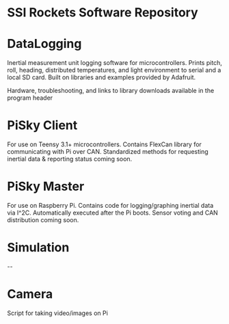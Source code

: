 # SSI Rockets Software Repository 

# DataLogging
  
  Inertial measurement unit logging software for microcontrollers. 
  Prints pitch, roll, heading, distributed temperatures, and light 
  environment to serial and a local SD card. Built on libraries and examples 
  provided by Adafruit.  

  Hardware, troubleshooting, and links to library downloads available in 
  the program header

# PiSky Client 

  For use on Teensy 3.1+ microcontrollers. Contains FlexCan library for communicating
  with Pi over CAN. Standardized methods for requesting inertial data & reporting 
  status coming soon. 
  
# PiSky Master

  For use on Raspberry Pi. Contains code for logging/graphing inertial data via I^2C.
  Automatically executed after the Pi boots. Sensor voting and CAN distribution 
  coming soon. 
  
# Simulation 
 
  --
  
# Camera 

  Script for taking video/images on Pi
  
